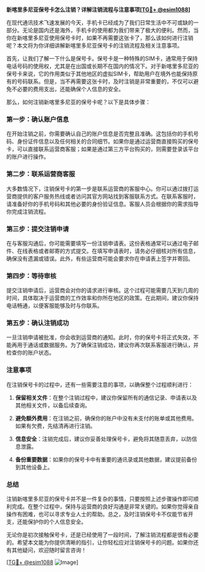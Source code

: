 **新喀里多尼亚保号卡怎么注销？详解注销流程与注意事项[[TG💪+ @esim1088](https://t.me/s/esim1088)]**

在现代通讯技术飞速发展的今天，手机卡已经成为了我们日常生活中不可或缺的一部分。无论是国内还是海外，手机卡的使用都为我们带来了极大的便利。然而，当你在新喀里多尼亚使用保号卡时，如果不再需要这张卡了，那么该如何进行注销呢？本文将为你详细讲解新喀里多尼亚保号卡的注销流程及相关注意事项。

首先，让我们了解一下什么是保号卡。保号卡是一种特殊的SIM卡，通常用于保持电话号码的使用权，尤其是在出国或长期不在国内的情况下。对于新喀里多尼亚的保号卡来说，它的作用类似于其他地区的虚拟SIM卡，帮助用户在境外也能保持原有的号码联系。但是，当不再需要这张卡时，及时注销是非常重要的，不仅可以避免不必要的费用支出，还能确保个人信息的安全。

那么，如何注销新喀里多尼亚的保号卡呢？以下是具体步骤：

### **第一步：确认账户信息**
在开始注销之前，你需要确认自己的账户信息是否完整且准确。这包括你的手机号码、身份证件信息以及任何相关的合同细节。如果你是通过运营商直接购买的保号卡，可以直接联系运营商客服；如果是通过第三方平台购买的，则需要登录该平台的账户进行操作。

### **第二步：联系运营商客服**
大多数情况下，注销保号卡的第一步是联系运营商的客服中心。你可以通过拨打运营商提供的客户服务热线或者访问其官方网站找到客服联系方式。在联系客服时，请准备好你的手机号码和其他必要的身份验证信息。客服人员会根据你的需求指导你完成注销流程。

### **第三步：提交注销申请**
在与客服沟通后，你可能需要填写一份注销申请表。这份表格通常可以通过电子邮件、在线表格或者邮寄的方式提交。在填写申请表时，请务必仔细核对所有信息，确保没有遗漏或错误。此外，有些运营商可能会要求你在申请表上签字并寄回。

### **第四步：等待审核**
提交注销申请后，运营商会对你的请求进行审核。这个过程可能需要几天到几周的时间，具体取决于运营商的工作效率和你所在地区的政策。在此期间，建议你保持电话畅通，以便客服能够及时与你联系。

### **第五步：确认注销成功**
一旦注销申请被批准，你会收到运营商的通知。此时，你的保号卡将正式失效，不能再用于通话或数据服务。为了确保注销成功，建议你再次联系客服进行确认，并检查你的账户状态。

### **注意事项**
在注销保号卡的过程中，还有一些需要注意的事项，以确保整个过程顺利进行：

1. **保留相关文件**：在整个注销过程中，建议你保留所有的通信记录、申请表以及其他相关文件，以备后续查询。
   
2. **避免额外费用**：在注销之前，确保你的账户中没有未支付的账单或其他费用。如果有欠费，先结清再进行注销。

3. **信息安全**：注销完成后，建议你妥善处理保号卡，避免将其随意丢弃，以防信息泄露。

4. **备份重要数据**：如果你的保号卡中有重要的通讯录或其他数据，建议提前备份到其他设备上。

### **总结**
注销新喀里多尼亚的保号卡并不是一件复杂的事情，只要按照上述步骤操作即可顺利完成。在整个过程中，保持与运营商的良好沟通是非常关键的。如果你觉得亲自操作有困难，也可以寻求专业人士的帮助。总之，及时注销保号卡不仅能节省开支，还能保护你的个人信息安全。

无论你是初次接触保号卡，还是已经使用了一段时间，了解注销流程都是很有必要的。希望本文能为你提供清晰的指引，让你轻松应对注销保号卡的问题。如果你还有其他疑问，欢迎随时留言咨询！

[[TG💪+ @esim1088](https://t.me/s/esim1088) ![Image](https://i.postimg.cc/4NQfJmqS/Snipaste-2025-05-13-00-14-12.png)]